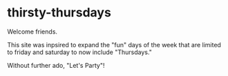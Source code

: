 # thirsty-thursdays
<!-- chrissie sparling wrote-->
Welcome friends.

This site was inpsired to expand the "fun" days of the week that are limited to friday and saturday to now include "Thursdays." 

Without further ado, "Let's Party"!

